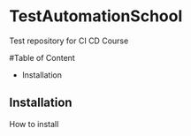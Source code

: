 # TestAutomationSchool
Test repository for CI CD Course

#Table of Content

- Installation

## Installation

How to install